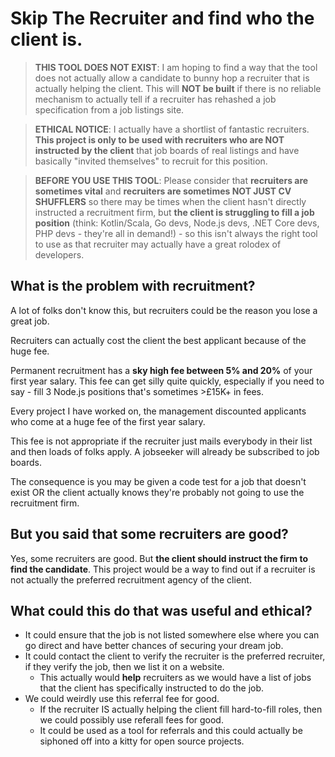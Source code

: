 # Skip The Recruiter and find who the client is.

> **THIS TOOL DOES NOT EXIST**: I am hoping to find a way that the tool does not actually allow a candidate to bunny hop a recruiter that is actually helping the client. This will **NOT be built** if there is no reliable mechanism to actually tell if a recruiter has rehashed a job specification from a job listings site.

> **ETHICAL NOTICE**: I actually have a shortlist of fantastic recruiters. **This project is only to be used with recruiters who are NOT instructed by the client** that job boards of real listings and have basically "invited themselves" to recruit for this position.

> **BEFORE YOU USE THIS TOOL**: Please consider that **recruiters are sometimes vital** and **recruiters are sometimes NOT JUST CV SHUFFLERS** so there may be times when the client hasn't directly instructed a recruitment firm, but **the client is struggling to fill a job position** (think: Kotlin/Scala, Go devs, Node.js devs, .NET Core devs, PHP devs - they're all in demand!) - so this isn't always the right tool to use as that recruiter may actually have a great rolodex of developers.

## What is the problem with recruitment?

A lot of folks don't know this, but recruiters could be the reason you lose a great job.

Recruiters can actually cost the client the best applicant because of the huge fee.

Permanent recruitment has a **sky high fee between 5% and 20%** of your first year salary. This fee can get silly quite quickly, especially if you need to say - fill 3 Node.js positions that's sometimes >£15K+ in fees.

Every project I have worked on, the management discounted applicants who come at a huge fee of the first year salary.

This fee is not appropriate if the recruiter just mails everybody in their list and then loads of folks apply. A jobseeker will already be subscribed to job boards.

The consequence is you may be given a code test for a job that doesn't exist OR the client actually knows they're probably not going to use the recruitment firm.

## But you said that some recruiters are good?

Yes, some recruiters are good. But **the client should instruct the firm to find the candidate**. This project would be a way to find out if a recruiter is not actually the preferred recruitment agency of the client.

## What could this do that was useful and ethical?

- It could ensure that the job is not listed somewhere else where you can go direct and have better chances of securing your dream job.
- It could contact the client to verify the recruiter is the preferred recruiter, if they verify the job, then we list it on a website.
  - This actually would **help** recruiters as we would have a list of jobs that the client has specifically instructed to do the job.
- We could weirdly use this referral fee for good.
  - If the recruiter IS actually helping the client fill hard-to-fill roles, then we could possibly use referall fees for good.
  - It could be used as a tool for referrals and this could actually be siphoned off into a kitty for open source projects.
